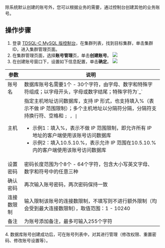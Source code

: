 除系统默认创建的账号外，您可以根据业务的需要，通过控制台创建其他的业务账号。

## 操作步骤
1. 登录 [TDSQL-C MySQL 版控制台](https://console.cloud.tencent.com/cynosdb)，在集群列表，找到目标集群，单击集群 ID，进入集群管理页面。
2. 在集群管理页面，选择**账号管理**页，单击**创建账号**。
![](https://qcloudimg.tencent-cloud.cn/raw/59bc235e4c4a3a7f6388a2e0f07e2a3c.png)
3. 在创建账号窗口下，设置如下信息配置，单击**确定**。
![](https://qcloudimg.tencent-cloud.cn/raw/bdf667f86f59228e21ac3187c32623f0.png)
<table>
<thead><tr><th>参数</th><th>说明</th></tr></thead>
<tbody><tr>
<td>账号名</td>
<td>数据库账号名需要1个 - 30个字符，由字母、数字和特殊字符组成；以字母开头，字母或数字结尾；特殊字符为`_`</td></tr>
<tr>
<td>主机</td>
<td>指定主机地址访问数据库，支持 IP 形式，也支持填入%（表示不做 IP 范围限制）；多个主机地址以分隔符分隔，分隔符支持换行符、空格和 <code>; , |</code><ul><li>示例1：填入%，表示不做 IP 范围限制，即允许所有 IP 地址的客户端使用该账号访问数据库<br></li><li>示例2：填入10.5.10.%，表示允许 IP 范围在10.5.10.%内的客户端使用该账号访问数据库</li></ul></td></tr>
<tr>
<td>设置密码</td>
<td>密码长度范围为个8个 - 64个字符，包含大小写英文字母、数字和符号<img src="https://qcloudimg.tencent-cloud.cn/raw/1c7509f6c3fefb127a4547bd31b98442.png" alt="">中的任意三种</td></tr>
<tr>
<td>确认密码</td>
<td>再次输入账号密码，两次密码保持一致</td></tr>
<tr>
<td>连接数限制</td>
<td>输入限制该账号的连接数限制，不填写则不进行额外限制（均会受到最大连接数限制），取值范围：1 - 10240</td></tr>
<tr>
<td>备注</td>
<td>为账号添加备注，最多可输入255个字符</td></tr>
</tbody></table>
4. 数据库账号创建成功后，可在账号列表中，对其进行管理（修改权限、重置密码、修改账号设置等）。
